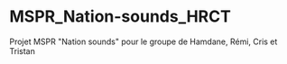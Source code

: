 # MSPR_Nation-sounds_HRCT
Projet MSPR "Nation sounds" pour le groupe de Hamdane, Rémi, Cris et Tristan
